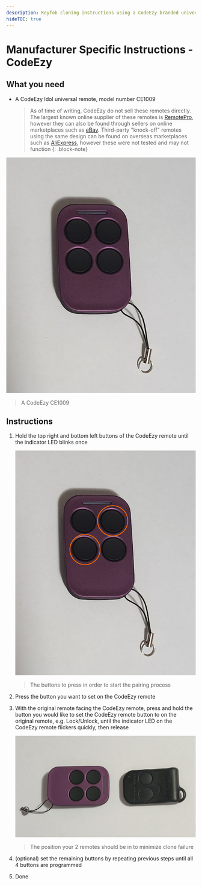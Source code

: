```yaml
---
description: Keyfob cloning instructions using a CodeEzy branded universal keyfob (Smartlock only)
hideTOC: true
---
```


# Manufacturer Specific Instructions - CodeEzy

## What you need
- A CodeEzy Idol universal remote, model number CE1009

    > As of time of writing, CodeEzy do not sell these remotes directly. The largest known online supplier of these remotes is [RemotePro](../../../Credits.md#wall-of-shame---information-gatekeepers-and-time-wasters), however they can also be found through sellers on online marketplaces such as [eBay](../../../Credits.md#sources). Third-party "knock-off" remotes using the same design can be found on overseas marketplaces such as [AliExpress](../../../Credits.md#sources), however these were not tested and may not function
    {: .block-note}

![CodeEzy Remote](./codeezy-remote.jpg)
> A CodeEzy CE1009

## Instructions

1. Hold the top right and bottom left buttons of the CodeEzy remote until the indicator LED blinks once

    ![Pairing Buttons](./codeezy-remote-pair.jpg)

    > The buttons to press in order to start the pairing process

1. Press the button you want to set on the CodeEzy remote
1. With the original remote facing the CodeEzy remote, press and hold the button you would like to set the CodeEzy remote button to on the original remote, e.g. Lock/Unlock, until the indicator LED on the CodeEzy remote flickers quickly, then release

    ![Pairing Position](./codeezy-pair-position.jpg)

    > The position your 2 remotes should be in to minimize clone failure

1. (optional) set the remaining buttons by repeating previous steps until all 4 buttons are programmed
1. Done